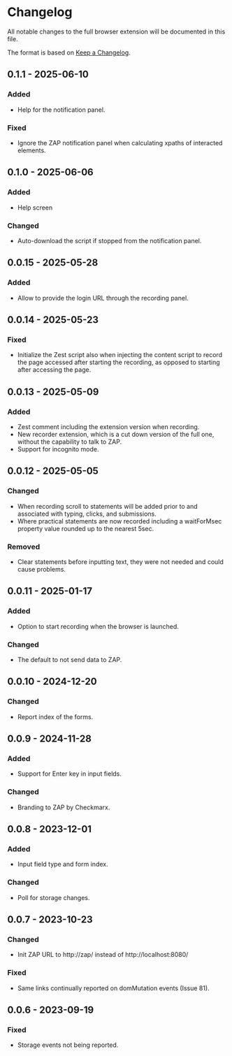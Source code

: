 # Changelog
All notable changes to the full browser extension will be documented in this file.

The format is based on [Keep a Changelog](https://keepachangelog.com/en/1.0.0/).

## 0.1.1 - 2025-06-10

### Added
- Help for the notification panel.

### Fixed
- Ignore the ZAP notification panel when calculating xpaths of interacted elements.

## 0.1.0 - 2025-06-06

### Added
- Help screen

### Changed
- Auto-download the script if stopped from the notification panel.

## 0.0.15 - 2025-05-28

### Added
- Allow to provide the login URL through the recording panel.

## 0.0.14 - 2025-05-23

### Fixed
- Initialize the Zest script also when injecting the content script to record the page accessed after starting the recording, as opposed to starting after accessing the page.

## 0.0.13 - 2025-05-09

### Added
- Zest comment including the extension version when recording.
- New recorder extension, which is a cut down version of the full one, without the capability to talk to ZAP.
- Support for incognito mode.

## 0.0.12 - 2025-05-05

### Changed
- When recording scroll to statements will be added prior to and associated with typing, clicks, and submissions.
- Where practical statements are now recorded including a waitForMsec property value rounded up to the nearest 5sec.

### Removed
- Clear statements before inputting text, they were not needed and could cause problems.

## 0.0.11 - 2025-01-17

### Added
- Option to start recording when the browser is launched.

### Changed
- The default to not send data to ZAP.

## 0.0.10 - 2024-12-20

### Changed
- Report index of the forms.

## 0.0.9 - 2024-11-28

### Added
- Support for Enter key in input fields.

### Changed
- Branding to ZAP by Checkmarx.

## 0.0.8 - 2023-12-01

### Added
- Input field type and form index.

### Changed
- Poll for storage changes.

## 0.0.7 - 2023-10-23

### Changed
- Init ZAP URL to http://zap/ instead of http://localhost:8080/

### Fixed
- Same links continually reported on domMutation events (Issue 81).

## 0.0.6 - 2023-09-19

### Fixed
- Storage events not being reported.
